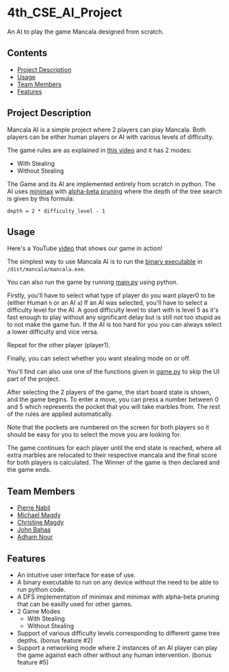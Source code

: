 # 4th_CSE_AI_Project
An AI to play the game Mancala designed from scratch.

## Contents

 - [Project Description](#Project-Description)
 - [Usage](#Usage)
 - [Team Members](#Team-Members)
 - [Features](#Features)


## Project Description
Mancala AI is a simple project where 2 players can play Mancala.
Both players can be either human players or AI with various levels of difficulty.

The game rules are as explained in [this video](https://www.youtube.com/watch?v=OX7rj93m6o8)
and it has 2 modes:
 - With Stealing
 - Without Stealing

The Game and its AI are implemented entirely from scratch in python.
The AI uses [minimax](https://en.wikipedia.org/wiki/Minimax)
with [alpha-beta pruning](https://en.wikipedia.org/wiki/Alpha%E2%80%93beta_pruning)
where the depth of the tree search is given by this formula:

`depth = 2 * difficulty_level - 1`


## Usage

Here's a YouTube [video](...) that shows our game in action!

The simplest way to use Mancala AI is to run the [binary executable](/dist/mancala/mancala.exe) in `/dist/mancala/mancala.exe`.

You can also run the game by running [main.py](/main.py) using python.

Firstly, you'll have to select what type of player do you want player0 to be (either Human `h` or an AI `a`)
If an AI was selected, you'll have to select a difficulty level for the AI. 
A good difficulty level to start with is level 5 as it's fast enough to play without any significant delay but is still not too stupid as to not make the game fun. 
If the AI is too hard for you you can always select a lower difficulty and vice versa.

Repeat for the other player (player1).

Finally, you can select whether you want stealing mode on or off.


You'll find can also use one of the functions given in [game.py](/game.py) to skip the UI part of the project.


After selecting the 2 players of the game, the start board state is shown, and the game begins.
To enter a move, you can press a number between 0 and 5 which represents the pocket that you will take marbles from.
The rest of the rules are applied automatically.

Note that the pockets are numbered on the screen for both players so it should be easy for you to select the move you are looking for.


The game continues for each player until the end state is reached, where all extra marbles are relocated to their respective mancala and the final score for both players is calculated.
The Winner of the game is then declared and the game ends.


## Team Members

- [Pierre Nabil](https://github.com/PierreNabil)
- [Michael Magdy](https://github.com/Michael-M-Mike)
- [Christine Magdy](https://github.com/ChristineMagdy99)
- [John Bahaa](https://github.com/John-Bahaa)
- [Adham Nour]()


## Features

- An intuitive user interface for ease of use.
- A binary executable to run on any device without the need to be able to run python code.
- A DFS implementation of minimax and minimax with alpha-beta pruning that can be easilly used for other games.
- 2 Game Modes
  - With Stealing
  - Without Stealing
- Support of various difficulty levels corresponding to different game tree depths. (bonus feature #2)
- Support a networking mode where 2 instances of an AI player can play the game against each other without any human intervention. (bonus feature #5)